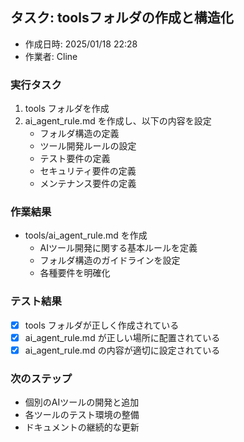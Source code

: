 ## タスク: toolsフォルダの作成と構造化
- 作成日時: 2025/01/18 22:28
- 作業者: Cline

### 実行タスク
1. tools フォルダを作成
2. ai_agent_rule.md を作成し、以下の内容を設定
   - フォルダ構造の定義
   - ツール開発ルールの設定
   - テスト要件の定義
   - セキュリティ要件の定義
   - メンテナンス要件の定義

### 作業結果
- tools/ai_agent_rule.md を作成
  - AIツール開発に関する基本ルールを定義
  - フォルダ構造のガイドラインを設定
  - 各種要件を明確化

### テスト結果
- [x] tools フォルダが正しく作成されている
- [x] ai_agent_rule.md が正しい場所に配置されている
- [x] ai_agent_rule.md の内容が適切に設定されている

### 次のステップ
- 個別のAIツールの開発と追加
- 各ツールのテスト環境の整備
- ドキュメントの継続的な更新